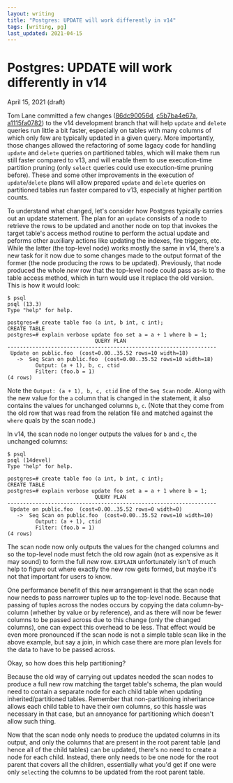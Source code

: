 ```yaml
---
layout: writing
title: "Postgres: UPDATE will work differently in v14"
tags: [writing, pg]
last_updated: 2021-04-15
---
```

# Postgres: UPDATE will work differently in v14

April 15, 2021 (draft)

Tom Lane committed a few changes ([86dc90056d](https://git.postgresql.org/gitweb/?p=postgresql.git;a=commit;h=86dc90056d),
[c5b7ba4e67a](https://git.postgresql.org/gitweb/?p=postgresql.git;a=commit;h=c5b7ba4e67a),
[a1115fa0782](https://git.postgresql.org/gitweb/?p=postgresql.git;a=commit;h=a1115fa0782))
to the v14 development branch that will help `update` and `delete` queries run
little a bit faster, especially on tables with many columns of which only few are
typically updated in a given query. More importantly, those changes allowed the
refactoring of some lagacy code for handling `update` and `delete` queries on
partitioned tables, which will make them run still faster compared to v13, and
will enable them to use execution-time partition pruning (only `select` queries
could use execution-time pruning before).  These and some other improvements in
the execution of `update`/`delete` plans will allow prepared `update` and `delete`
queries on partitioned tables run faster compared to v13, especially at higher
partition counts.

To understand what changed, let's consider how Postgres typically carries out
an update statement. The plan for an `update` consists of a node to retrieve the
rows to be updated and another node on top that invokes the target table's
access method routine to perform the actual update and peforms other auxiliary
actions like updating the indexes, fire triggers, etc.  While the latter (the
top-level node) works mostly the same in v14, there's a new task for it now due
to some changes made to the output format of the former (the node producing the
rows to be updated).  Previously, that node produced the whole *new* row that
the top-level node could pass as-is to the table access method, which in turn
would use it replace the old version.  This is how it would look:


```
$ psql
psql (13.3)
Type "help" for help.

postgres=# create table foo (a int, b int, c int);
CREATE TABLE
postgres=# explain verbose update foo set a = a + 1 where b = 1;
                            QUERY PLAN
-------------------------------------------------------------------
 Update on public.foo  (cost=0.00..35.52 rows=10 width=18)
   ->  Seq Scan on public.foo  (cost=0.00..35.52 rows=10 width=18)
         Output: (a + 1), b, c, ctid
         Filter: (foo.b = 1)
(4 rows)
```

Note the `Output: (a + 1), b, c, ctid` line of the `Seq Scan` node.  Along with
the new value for the `a` column that is changed in the statement, it also
contains the values for unchanged columns `b`, `c`.  (Note that they come from
the old row that was read from the relation file and matched against the
`where` quals by the scan node.)

In v14, the scan node no longer outputs the values for `b` and `c`, the unchanged
columns:

```
$ psql
psql (14devel)
Type "help" for help.

postgres=# create table foo (a int, b int, c int);
CREATE TABLE
postgres=# explain verbose update foo set a = a + 1 where b = 1;
                            QUERY PLAN
-------------------------------------------------------------------
 Update on public.foo  (cost=0.00..35.52 rows=0 width=0)
   ->  Seq Scan on public.foo  (cost=0.00..35.52 rows=10 width=10)
         Output: (a + 1), ctid
         Filter: (foo.b = 1)
(4 rows)
```

The scan node now only outputs the values for the changed columns and so the
top-level node must fetch the old row again (not as expensive as it may sound)
to form the full *new* row.  `EXPLAIN` unfortunately isn't of much help to
figure out where exactly the new row gets formed, but maybe it's not that
important for users to know.

One performance benefit of this new arrangement is that the scan node now
needs to pass narrower tuples up to the top-level node.  Because that passing of
tuples across the nodes occurs by copying the data column-by-column (whether by
value or by reference), and as there will now be fewer columns to be passed
across due to this change (only the changed columns), one can expect this
overhead to be less.  That effect would be even more pronounced if the scan
node is not a simple table scan like in the above example, but say a join, in
which case there are more plan levels for the data to have to be passed across.

Okay, so how does this help partitioning?

Because the old way of carrying out updates needed the scan nodes to produce
a full new row matching the target table's schema, the plan would need to
contain a separate node for each child table when updating inherited/partitioned
tables.  Remember that non-partitioning inheritance allows each child table to
have their own columns, so this hassle was necessary in that case, but an
annoyance for partitioning which doesn't allow such thing.

Now that the scan node only needs to produce the updated columns in its
output, and only the columns that are present in the root parent table
(and hence all of the child tables) can be updated, there's no need to
create a node for each child.  Instead, there only needs to be one node
for the root parent that covers all the children, essentially what you'd
get if one were only `select`ing the columns to be updated from the root
parent table.

<!--
Now consider the case where `foo` has child tables.  For the purposes of this
illustration, I am going to use traditional inheritance (not declarative
partitioning), because it allows the individual child tables to have columns that
are not in the parent table:

```
postgres=# create table foo_child1 (d int) inherits (foo);
CREATE TABLE
postgres=# create table foo_child2 (d int, e int) inherits (foo);
CREATE TABLE
postgres=# explain verbose update foo set a = a + 1 where b = 1;
                                  QUERY PLAN
-------------------------------------------------------------------------------
 Update on public.foo  (cost=0.00..64.42 rows=18 width=24)
   Update on public.foo
   Update on public.foo_child1 foo_1
   Update on public.foo_child2 foo_2
   ->  Seq Scan on public.foo  (cost=0.00..0.00 rows=1 width=18)
         Output: (foo.a + 1), foo.b, foo.c, foo.ctid
         Filter: (foo.b = 1)
   ->  Seq Scan on public.foo_child1 foo_1  (cost=0.00..33.15 rows=9 width=22)
         Output: (foo_1.a + 1), foo_1.b, foo_1.c, foo_1.d, foo_1.ctid
         Filter: (foo_1.b = 1)
   ->  Seq Scan on public.foo_child2 foo_2  (cost=0.00..31.27 rows=8 width=26)
         Output: (foo_2.a + 1), foo_2.b, foo_2.c, foo_2.d, foo_2.e, foo_2.ctid
         Filter: (foo_2.b = 1)
(13 rows)
```

Well, now there are 3 scan nodes, accounting for all tables that must be
updated.  Scan nodes for the child tables have to produce output tuples that
match their own tuple descriptors, which do not match that of the parent
table `foo` in this case, as can be seen in their respective `Output: ...`
lines.  In fact, it is to cater to such multi-table updates, where each table
may have columns not present in the others, that the planner would make the
individual scan nodes emit an output tuple that matches their corresponding
target table's tuple descriptor. To make that work, the planner would basically
have to replan the original query for each target relation; for example, as
`update foo_child1 set a = a + 1 where b = 1` for the child relation
`foo_child1` so that the resulting scan node produces a tuple suitable for that
child relation.  That approach meant that if there are many child tables to be
updated, the planner would spend a lot of time and also memory doing that,
because the implementation wouldn't return the memory used for making the scan
node for a given child relation before moving on to the next one.

Declarative partition hierarchies, even though they don't allow partitions to
have columns that are not in the root partitioned table, are handled with same
the code as the traditional inheritance hierarchies for simplicity (laziness?!).
With thousands of partitions not out of the question in many cases, the
aforementioned time and memory consumption behavior would make updating such
partition hierarchies very expensive, especially if many of the partitions would
not be pruned.  (Actually, even though the base implementation for updating
inheritance/partition hierarchies is inefficient as described,
[428b260f87](https://git.postgresql.org/gitweb/?p=postgresql.git;a=commit;h=428b260f87)
made the damage less severe for partitioning in the cases where partition
pruning can be used.)

With that background out of the way, let's take a look at what updating
a table looks like after
[86dc90056d](https://git.postgresql.org/gitweb/?p=postgresql.git;a=commit;h=86dc90056d)
went in:

Without any children:

```
$ psql
psql (14devel)
Type "help" for help.

postgres=# create table foo (a int, b int, c int);
CREATE TABLE
postgres=# explain verbose update foo set a = a + 1 where b = 1;
                            QUERY PLAN
-------------------------------------------------------------------
 Update on public.foo  (cost=0.00..35.52 rows=0 width=0)
   ->  Seq Scan on public.foo  (cost=0.00..35.52 rows=10 width=10)
         Output: (a + 1), ctid
         Filter: (foo.b = 1)
(4 rows)
```

Now the scan node produces only the columns that are updated.  With child
tables:

```
postgres=# create table foo_child1 (d int) inherits (foo);
CREATE TABLE
postgres=# create table foo_child2 (d int, e int) inherits (foo);
CREATE TABLE
postgres=# explain verbose update foo set a = a + 1 where b = 1;
                                        QUERY PLAN
-------------------------------------------------------------------------------------------
 Update on public.foo  (cost=0.00..64.69 rows=0 width=0)
   Update on public.foo foo_1
   Update on public.foo_child1 foo_2
   Update on public.foo_child2 foo_3
   ->  Result  (cost=0.00..64.69 rows=18 width=14)
         Output: (foo.a + 1), foo.tableoid, foo.ctid
         ->  Append  (cost=0.00..64.47 rows=18 width=14)
               ->  Seq Scan on public.foo foo_1  (cost=0.00..0.00 rows=1 width=14)
                     Output: foo_1.a, foo_1.tableoid, foo_1.ctid
                     Filter: (foo_1.b = 1)
               ->  Seq Scan on public.foo_child1 foo_2  (cost=0.00..33.12 rows=9 width=14)
                     Output: foo_2.a, foo_2.tableoid, foo_2.ctid
                     Filter: (foo_2.b = 1)
               ->  Seq Scan on public.foo_child2 foo_3  (cost=0.00..31.25 rows=8 width=14)
                     Output: foo_3.a, foo_3.tableoid, foo_3.ctid
                     Filter: (foo_3.b = 1)
(16 rows)
```

Because scan nodes no longer emit columns that are not changed, the output
looks the same for all child relations (some may notice that the new value for
the changed column `a` (that is, `a + 1`) is now computed by a separate node
that is above the scan node, but that's a deficiency of the current
implementation when dealing with traditional inheritance).

Anyway, this simple change that the scan nodes no longer have to emit unchanged
columns allows the planner to avoid making the scan node for each child relation
through a separate replanning iteration, which would previously be needed to
add unchanged columns in the scan nodes' output target lists.  Now the scan nodes
look just as they would if it were for a `select` query, appearing as leaf nodes
of a single plan.  The new system column `tableoid` is there to identify which
child table a given tuple to be updated comes from, which is now necessary,
because the target relations can no longer mapped one-to-one with their
corresponding subplans.
-->
